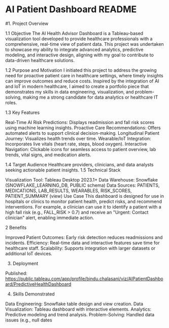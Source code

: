 
# AI Patient Dashboard README
#1. Project Overview
   
1.1 Objective
The AI Health Advisor Dashboard is a Tableau-based visualization tool developed to provide healthcare professionals with a comprehensive, real-time view of patient data. This project was undertaken to showcase my ability to integrate advanced analytics, predictive modeling, and interactive design, aligning with my goal to contribute to data-driven healthcare solutions.

1.2 Purpose and Motivation
I initiated this project to address the growing need for proactive patient care in healthcare settings, where timely insights can improve outcomes and reduce costs. Inspired by the integration of AI and IoT in modern healthcare, I aimed to create a portfolio piece that demonstrates my skills in data engineering, visualization, and problem-solving, making me a strong candidate for data analytics or healthcare IT roles.

1.3 Key Features

Real-Time AI Risk Predictions: Displays readmission and fall risk scores using machine learning insights.
Proactive Care Recommendations: Offers automated alerts to support clinical decision-making.
Longitudinal Patient Journey: Visualizes health trends over time.
Wearable/IoT Integration: Incorporates live vitals (heart rate, steps, blood oxygen).
Interactive Navigation: Clickable icons for seamless access to patient overview, lab trends, vital signs, and medication alerts.

1.4 Target Audience
Healthcare providers, clinicians, and data analysts seeking actionable patient insights.
1.5 Technical Stack

Visualization Tool: Tableau Desktop 2023.1+
Data Warehouse: Snowflake (SNOWFLAKE_LEARNING_DB, PUBLIC schema)
Data Sources: PATIENTS, MEDICATIONS, LAB_RESULTS, WEARABLES, RISK_SCORES, PATIENT_SUMMARY (view)
Use Case
This dashboard is designed for use in hospitals or clinics to monitor patient health, predict risks, and recommend interventions. For example, a clinician can use it to identify a patient with a high fall risk (e.g., FALL_RISK > 0.7) and receive an "Urgent: Contact clinician" alert, enabling immediate action.

2 Benefits

Improved Patient Outcomes: Early risk detection reduces readmissions and incidents.
Efficiency: Real-time data and interactive features save time for healthcare staff.
Scalability: Supports integration with larger datasets or additional IoT devices.

3. Deployment

Published: https://public.tableau.com/app/profile/bindu.chalasani/viz/AIPatientDashboard/PredictiveHealthDashboard

4. Skills Demonstrated

Data Engineering: Snowflake table design and view creation.
Data Visualization: Tableau dashboard with interactive elements.
Analytics: Predictive modeling and trend analysis.
Problem-Solving: Handled data issues (e.g., null dates
